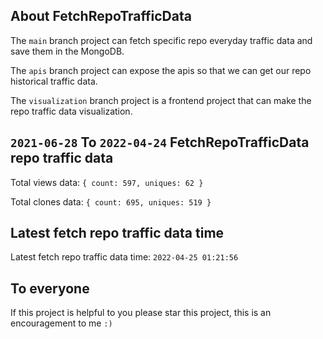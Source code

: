 ## About FetchRepoTrafficData

The `main` branch project can fetch specific repo everyday traffic data and save them in the MongoDB.

The `apis` branch project can expose the apis so that we can get our repo historical traffic data.

The `visualization` branch project is a frontend project that can make the repo traffic data visualization.

## `2021-06-28` To `2022-04-24` FetchRepoTrafficData repo traffic data

Total views data: `{ count: 597, uniques: 62 }`

Total clones data: `{ count: 695, uniques: 519 }`

## Latest fetch repo traffic data time

Latest fetch repo traffic data time: `2022-04-25 01:21:56`

## To everyone

If this project is helpful to you please star this project, this is an encouragement to me `:)`



